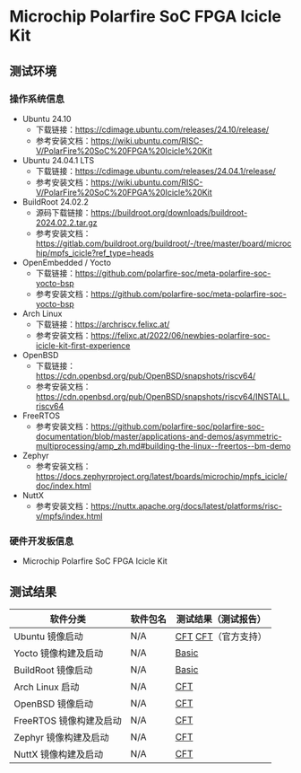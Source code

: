 # Microchip Polarfire SoC FPGA Icicle Kit

## 测试环境

### 操作系统信息

- Ubuntu 24.10
    - 下载链接：https://cdimage.ubuntu.com/releases/24.10/release/
    - 参考安装文档：https://wiki.ubuntu.com/RISC-V/PolarFire%20SoC%20FPGA%20Icicle%20Kit
- Ubuntu 24.04.1 LTS
    - 下载链接：https://cdimage.ubuntu.com/releases/24.04.1/release/
    - 参考安装文档：https://wiki.ubuntu.com/RISC-V/PolarFire%20SoC%20FPGA%20Icicle%20Kit
- BuildRoot 24.02.2
    - 源码下载链接：https://buildroot.org/downloads/buildroot-2024.02.2.tar.gz
    - 参考安装文档：https://gitlab.com/buildroot.org/buildroot/-/tree/master/board/microchip/mpfs_icicle?ref_type=heads
- OpenEmbedded / Yocto
    - 下载链接：https://github.com/polarfire-soc/meta-polarfire-soc-yocto-bsp
    - 参考安装文档：https://github.com/polarfire-soc/meta-polarfire-soc-yocto-bsp
- Arch Linux
    - 下载链接：https://archriscv.felixc.at/
    - 参考安装文档：https://felixc.at/2022/06/newbies-polarfire-soc-icicle-kit-first-experience
- OpenBSD
  - 下载链接：https://cdn.openbsd.org/pub/OpenBSD/snapshots/riscv64/
  - 参考安装文档：https://cdn.openbsd.org/pub/OpenBSD/snapshots/riscv64/INSTALL.riscv64
- FreeRTOS
    - 参考安装文档：https://github.com/polarfire-soc/polarfire-soc-documentation/blob/master/applications-and-demos/asymmetric-multiprocessing/amp_zh.md#building-the-linux--freertos--bm-demo
- Zephyr
    - 参考安装文档：https://docs.zephyrproject.org/latest/boards/microchip/mpfs_icicle/doc/index.html
- NuttX
    - 参考安装文档：https://nuttx.apache.org/docs/latest/platforms/risc-v/mpfs/index.html

### 硬件开发板信息

- Microchip Polarfire SoC FPGA Icicle Kit

## 测试结果

| 软件分类                | 软件包名 | 测试结果（测试报告）        |
|-----------------------|----------|---------------------------|
| Ubuntu 镜像启动         | N/A      | [CFT][Ubuntu] [CFT][Ubuntu-LTS]（官方支持） |
| Yocto 镜像构建及启动    | N/A      | [Basic][Yocto]            |
| BuildRoot 镜像启动      | N/A      | [Basic][BuildRoot]        |
| Arch Linux 启动         | N/A      | [CFT][Arch]               |
| OpenBSD 镜像启动        | N/A      | [CFT][OpenBSD]            |
| FreeRTOS 镜像构建及启动 | N/A      | [CFT][FreeRTOS]           |
| Zephyr 镜像构建及启动   | N/A      | [CFT][Zephyr]             |
| NuttX 镜像构建及启动    | N/A      | [CFT][NuttX]              |


[Ubuntu]: ./Ubuntu/README_zh.md
[Ubuntu-LTS]: ./Ubuntu/README_LTS_zh.md
[BuildRoot]: ./BuildRoot/README_zh.md
[Yocto]: ./Yocto/README_zh.md
[Arch]: ./ArchLinux/README_zh.md
[OpenBSD]: ./OpenBSD/README_zh.md
[FreeRTOS]: ./FreeRTOS/README_zh.md
[Zephyr]: ./Zephyr/README_zh.md
[NuttX]: ./NuttX/README_zh.md